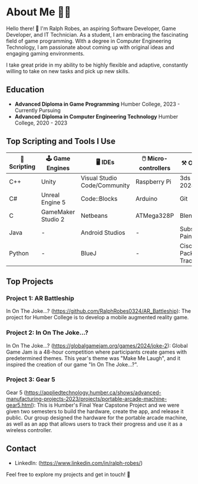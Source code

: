 # About Me 👨‍💻
Hello there! 👋 I'm Ralph Robes, an aspiring  Software Developer, Game Developer, and  IT Technician. As a student, I am embracing the fascinating field of game programming. With a degree in Computer Engineering Technology, I am passionate about coming up with original ideas and engaging gaming environments.

I take great pride in my ability to be highly flexible and adaptive, constantly willing to take on new tasks and pick up new skills.


## Education
- **Advanced Diploma in Game Programming**
  Humber College, 2023 - Currently Pursuing
- **Advanced Diploma in Computer Engineering Technology**
  Humber College, 2020 - 2023

## Top Scripting and Tools I Use
| 📄 Scripting | 🕹️ Game Engines    |    🖥️ IDEs                      | 🖱️ Micro-controllers  | ⚒️ Others             |          
| ---    |          ---       | ---                          |  ---                  | ---                |
| C++     | Unity              | Visual Studio Code/Community | Raspberry Pi       | 3ds Max 2024           |
| C#    | Unreal Engine 5    | Code::Blocks                 | Arduino                | Git |
| C     | GameMaker Studio 2 | Netbeans                     | ATMega328P        | Blender            |
| Java   |  -                | Android Studios              |     -                     | Substance Painter |
| Python |      -              | BlueJ                        |     -                      |  Cisco Packet Tracer |

## Top Projects
### Project 1: AR Battleship
In On The Joke...? (https://github.com/RalphRobes0324/AR_Battleship): The project for Humber College is to develop a mobile augmented reality game.

### Project 2: In On The Joke...?
In On The Joke...? (https://globalgamejam.org/games/2024/joke-2): Global Game Jam is a 48-hour competition where participants create games with predetermined themes. This year's theme was "Make Me Laugh", and it inspired the creation of our game "In On The Joke...?".

### Project 3: Gear 5
Gear 5 (https://appliedtechnology.humber.ca/shows/advanced-manufacturing-projects-2023/projects/portable-arcade-machine-gear5.html): This is Humber's Final Year Capstone Project and we were given two semesters to build the hardware, create the app, and release it public. Our group designed the hardware for the portable arcade machine, as well as an app that allows users to track their progress and use it as a wireless controller.

## Contact
- LinkedIn: (https://www.linkedin.com/in/ralph-robes/)

Feel free to explore my projects and get in touch! 🚀
